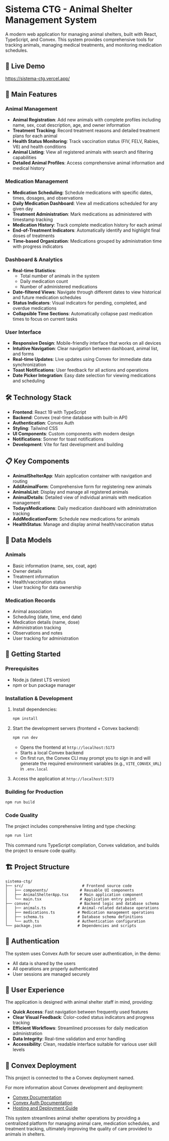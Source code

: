 # Sistema CTG - Animal Shelter Management System

A modern web application for managing animal shelters, built with React, TypeScript, and Convex. This system provides comprehensive tools for tracking animals, managing medical treatments, and monitoring medication schedules.

## 🔗 Live Demo

https://sistema-ctg.vercel.app/

## 🐾 Main Features

### Animal Management

- **Animal Registration**: Add new animals with complete profiles including name, sex, coat description, age, and owner information
- **Treatment Tracking**: Record treatment reasons and detailed treatment plans for each animal
- **Health Status Monitoring**: Track vaccination status (FIV, FELV, Rabies, V6) and health conditions
- **Animal Listing**: View all registered animals with search and filtering capabilities
- **Detailed Animal Profiles**: Access comprehensive animal information and medical history

### Medication Management

- **Medication Scheduling**: Schedule medications with specific dates, times, dosages, and observations
- **Daily Medication Dashboard**: View all medications scheduled for any given day
- **Treatment Administration**: Mark medications as administered with timestamp tracking
- **Medication History**: Track complete medication history for each animal
- **End-of-Treatment Indicators**: Automatically identify and highlight final doses of treatments
- **Time-based Organization**: Medications grouped by administration time with progress indicators

### Dashboard & Analytics

- **Real-time Statistics**:
  - Total number of animals in the system
  - Daily medication count
  - Number of administered medications
- **Date-filtered Views**: Navigate through different dates to view historical and future medication schedules
- **Status Indicators**: Visual indicators for pending, completed, and overdue medications
- **Collapsible Time Sections**: Automatically collapse past medication times to focus on current tasks

### User Interface

- **Responsive Design**: Mobile-friendly interface that works on all devices
- **Intuitive Navigation**: Clear navigation between dashboard, animal list, and forms
- **Real-time Updates**: Live updates using Convex for immediate data synchronization
- **Toast Notifications**: User feedback for all actions and operations
- **Date Picker Integration**: Easy date selection for viewing medications and scheduling

## 🛠 Technology Stack

- **Frontend**: React 19 with TypeScript
- **Backend**: Convex (real-time database with built-in API)
- **Authentication**: Convex Auth
- **Styling**: Tailwind CSS
- **UI Components**: Custom components with modern design
- **Notifications**: Sonner for toast notifications
- **Development**: Vite for fast development and building

## 📋 Key Components

- **AnimalShelterApp**: Main application container with navigation and routing
- **AddAnimalForm**: Comprehensive form for registering new animals
- **AnimalsList**: Display and manage all registered animals
- **AnimalDetails**: Detailed view of individual animals with medication management
- **TodaysMedications**: Daily medication dashboard with administration tracking
- **AddMedicationForm**: Schedule new medications for animals
- **HealthStatus**: Manage and display animal health/vaccination status

## 🏥 Data Models

### Animals

- Basic information (name, sex, coat, age)
- Owner details
- Treatment information
- Health/vaccination status
- User tracking for data ownership

### Medication Records

- Animal association
- Scheduling (date, time, end date)
- Medication details (name, dose)
- Administration tracking
- Observations and notes
- User tracking for administration

## 🚀 Getting Started

### Prerequisites

- Node.js (latest LTS version)
- npm or bun package manager

### Installation & Development

1. Install dependencies:

   ```bash
   npm install
   ```

2. Start the development servers (frontend + Convex backend):

   ```bash
   npm run dev
   ```

   - Opens the frontend at `http://localhost:5173`
   - Starts a local Convex backend
   - On first run, the Convex CLI may prompt you to sign in and will generate the required environment variables (e.g., `VITE_CONVEX_URL`) in `.env.local`

3. Access the application at `http://localhost:5173`

### Building for Production

```bash
npm run build
```

### Code Quality

The project includes comprehensive linting and type checking:

```bash
npm run lint
```

This command runs TypeScript compilation, Convex validation, and builds the project to ensure code quality.

## 🏗 Project Structure

```
sistema-ctg/
├── src/                          # Frontend source code
│   ├── components/              # Reusable UI components
│   ├── AnimalShelterApp.tsx     # Main application component
│   └── main.tsx                 # Application entry point
├── convex/                      # Backend logic and database schema
│   ├── animals.ts              # Animal-related database operations
│   ├── medications.ts          # Medication management operations
│   ├── schema.ts               # Database schema definitions
│   └── auth.ts                 # Authentication configuration
└── package.json                # Dependencies and scripts
```

## 🔐 Authentication

The system uses Convex Auth for secure user authentication, in the demo:

- All data is shared by the users
- All operations are properly authenticated
- User sessions are managed securely

## 📱 User Experience

The application is designed with animal shelter staff in mind, providing:

- **Quick Access**: Fast navigation between frequently used features
- **Clear Visual Feedback**: Color-coded status indicators and progress tracking
- **Efficient Workflows**: Streamlined processes for daily medication administration
- **Data Integrity**: Real-time validation and error handling
- **Accessibility**: Clean, readable interface suitable for various user skill levels

## 🏥 Convex Deployment

This project is connected to the a Convex deployment named.

For more information about Convex development and deployment:

- [Convex Documentation](https://docs.convex.dev/)
- [Convex Auth Documentation](https://auth.convex.dev/)
- [Hosting and Deployment Guide](https://docs.convex.dev/production/)

This system streamlines animal shelter operations by providing a centralized platform for managing animal care, medication schedules, and treatment tracking, ultimately improving the quality of care provided to animals in shelters.

